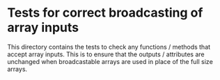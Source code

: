 # Tests for correct broadcasting of array inputs

This directory contains the tests to check any functions / methods that accept array
inputs. This is to ensure that the outputs / attributes are unchanged when broadcastable
arrays are used in place of the full size arrays.
